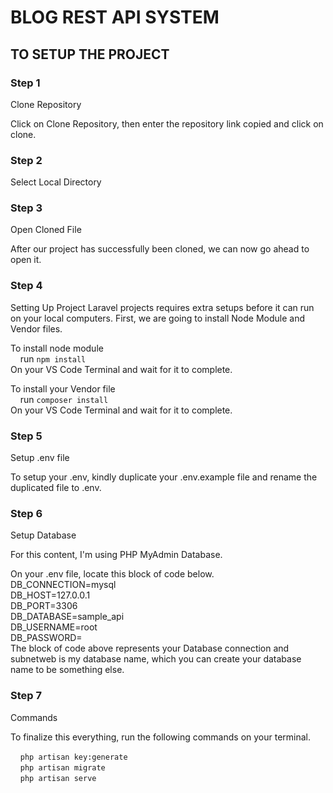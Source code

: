 # BLOG REST API SYSTEM

## TO SETUP THE PROJECT

### Step 1

Clone Repository

Click on Clone Repository, then enter the repository link copied and click on clone.

### Step 2

Select Local Directory

### Step 3

Open Cloned File

After our project has successfully been cloned, we can now go ahead to open it.

### Step 4

Setting Up Project
Laravel projects requires extra setups before it can run on your local computers.
First, we are going to install Node Module and Vendor files.

To install node module<br>
&nbsp;&nbsp;&nbsp;&nbsp;run `npm install`<br>
On your VS Code Terminal and wait for it to complete.

To install your Vendor file<br>
&nbsp;&nbsp;&nbsp;&nbsp;run `composer install`<br>
On your VS Code Terminal and wait for it to complete.

### Step 5

Setup .env file

To setup your .env, kindly duplicate your .env.example file and rename the duplicated file to .env.

### Step 6

Setup Database

For this content, I'm using PHP MyAdmin Database.

On your .env file, locate this block of code below.<br>
DB_CONNECTION=mysql<br>
DB_HOST=127.0.0.1<br>
DB_PORT=3306<br>
DB_DATABASE=sample_api<br>
DB_USERNAME=root<br>
DB_PASSWORD=<br>
The block of code above represents your Database connection and subnetweb is my database name, which you can create your database name to be something else.

### Step 7

Commands

To finalize this everything, run the following commands on your terminal.

&nbsp;&nbsp;&nbsp;&nbsp;`php artisan key:generate`
<br>
&nbsp;&nbsp;&nbsp;&nbsp;`php artisan migrate`
<br>
&nbsp;&nbsp;&nbsp;&nbsp;`php artisan serve`
